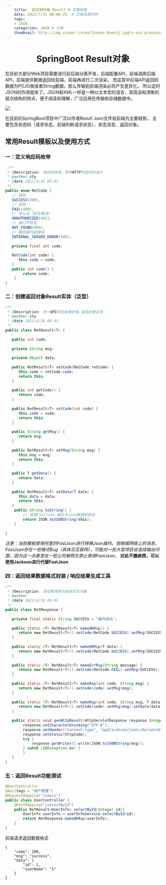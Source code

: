 ```yaml
---
    title:  前后端传输 Result # 文章标题  
    date: 2021/7/31 00:08:25  # 文章发表时间
    tags:
    - JAVA
    categories: JAVA # 分类
    thumbnail: http://img.zssaer.cn/wallhaven-8oev1j.jpg?x-oss-process=style/small # 略缩图
---
```

<h1 align = "center">SpringBoot Result对象</h1>
在目前大部分Web项目需要进行前后端分离开发，后端配置API，前端调用后端API，后端提供数据返回给前端，前端再进行二次渲染。
而这其中后端API返回的数据为POJO类或者String数据，那么传输到前端渲染必将产生差异化。
所以这时JSON的作用就来了。JSON和XML一样是一种以文本型的语言，其简洁和清晰的层次结构的特点，便于阅读和理解，广泛应用在传输和存储数据中。

![](http://img.zssaer.cn/json1.png)

在目前的SpringBoot项目中广泛以传递Result Json文件给前端为主要趋势。
主要包含状态码（请求状态，前端判断请求状态）、状态消息、返回对象。
## 常用Result模板以及使用方式
### 一：定义响应码枚举

```java
 /**
 * @Description: 响应码枚举，参考HTTP状态码的语义
 * @author zty
 * @date 2021/4/16 09:42
 */
public enum RetCode {
   // 成功
   SUCCESS(200),
   // 失败
   FAIL(400),
   // 未认证（签名错误）
   UNAUTHORIZED(401),
   // 接口不存在
   NOT_FOUND(404),
   // 服务器内部错误
   INTERNAL_SERVER_ERROR(500);
 
   private final int code;
 
   RetCode(int code) {
      this.code = code;
   }
   public int code() {
        return code;
    }
}
```

### 二：创建返回对象Result实体（泛型）

```java
/**
 * @Description: 统一API响应结果封装,返回对象实体
 * @author zty
 * @date 2021/4/16 09:43
 */
public class RetResult<T> {
 
   public int code;
 
   private String msg;
 
   private Object data;
 
   public RetResult<T> setCode(RetCode retCode) {
      this.code = retCode.code;
      return this;
   }
 
   public int getCode() {
      return code;
   }
 
   public RetResult<T> setCode(int code) {
      this.code = code;
      return this;
   }
 
   public String getMsg() {
      return msg;
   }
 
   public RetResult<T> setMsg(String msg) {
      this.msg = msg;
      return this;
   }
 
   public T getData() {
      return data;
   }
 
   public RetResult<T> setData(T data) {
      this.data = data;
      return this;
   }
    public String toString() {
        // 使用FastJson 输出为json数据给前台
        return JSON.toJSONString(this);
    }
 
}
```
*注意：当前模板使用阿里的FastJson进行转换Json操作。但根据网络上的消息，FastJson存在一些格式Bug（具体见互联网），可能对一些大型项目会造成输出问题，因为这一点甚至在一些公司被明文禁止使用FastJson。*
**对此不嫌麻烦，可以使用Jackson进行代替FastJson**

### 四：返回结果数据格式封装 / 响应结果生成工具

```java
/**
 * @Description: 将结果转换为封装后的对象
 * @author
 * @date 2021/4/16 09:45
 */
public class RetResponse {
 
   private final static String SUCCESS = "操作成功";
 
   public static <T> RetResult<T> makeOKRsp() {
      return new RetResult<T>().setCode(RetCode.SUCCESS).setMsg(SUCCESS);
   }
 
   public static <T> RetResult<T> makeOKRsp(T data) {
      return new RetResult<T>().setCode(RetCode.SUCCESS).setMsg(SUCCESS).setData(data);
   }
 
   public static <T> RetResult<T> makeErrRsp(String message) {
      return new RetResult<T>().setCode(RetCode.FAIL).setMsg(SUCCESS);
   }
 
   public static <T> RetResult<T> makeRsp(int code, String msg) {
      return new RetResult<T>().setCode(code).setMsg(msg);
   }
    
   public static <T> RetResult<T> makeRsp(int code, String msg, T data) {
      return new RetResult<T>().setCode(code).setMsg(msg).setData(data);
   }
    
   public static void genHttpResult(HttpServletResponse response,Integer httpCode,String msg) {
    	response.setCharacterEncoding("UTF-8");
        response.setHeader("Content-type", "application/json;charset=UTF-8");
        response.setStatus(httpCode);
        try {
            response.getWriter().write(JSON.toJSONString(msg));
        } catch (IOException ex) {
        }
   }
}
```

### 五：返回Result功能测试

```java
@RestController
@Api(tags = "用户管理")
@RequestMapping("/users")
public class UserController {
	@PostMapping("/selectById")
    public RetResult<UserInfo> selectById(Integer id){
    	UserInfo userInfo = userInfoService.selectById(id);
    	return RetResponse.makeOKRsp(userInfo);
	}
}
```

前端请求返回数据格式

```
{
    "code": 200,
    "msg": "success",
    "data": {
        "id": 1,
        "userName": "1"
    }
}
```







